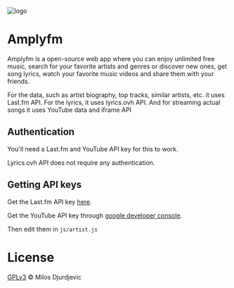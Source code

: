 ![logo](https://user-images.githubusercontent.com/6929257/51931964-6bdfb880-23fe-11e9-9871-3249e307b9a3.png)
# Amplyfm
Amplyfm is a open-source web app where you can enjoy unlimited free music, search for your favorite artists and genres or discover new ones, get song lyrics, watch your favorite music videos and share them with your friends.

For the data, such as artist biography, top tracks, similar artists, etc. it uses Last.fm API. For the lyrics, it uses lyrics.ovh API. And for streaming actual songs it uses YouTube data and iframe API

## Authentication
You'll need a Last.fm and YouTube API key for this to work. 

Lyrics.ovh API does not require any authentication.

## Getting API keys
Get the Last.fm API key [here](https://www.last.fm/api).

Get the YouTube API key through [google developer console](https://console.developers.google.com/).

Then edit them in `js/artist.js`

# License
[GPLv3](https://github.com/aciddjus/amplyfm/blob/master/LICENSE) © Milos Djurdjevic
